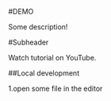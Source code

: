 #DEMO 

Some description!


#Subheader

Watch tutorial on YouTube.  

##Local development 

1.open some file in the editor
